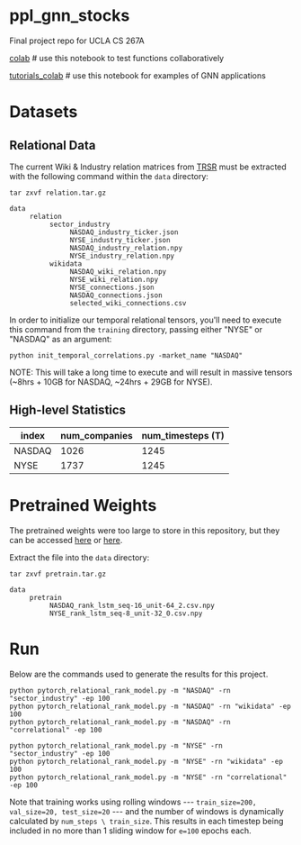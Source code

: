 # ppl_gnn_stocks
Final project repo for UCLA CS 267A


[colab](https://colab.research.google.com/drive/1f8UDNfQdb_fGI3jcMfwl-70rRr-aSOCA#scrollTo=c20pAMkoOo1H) # use this notebook to test functions collaboratively

[tutorials_colab](https://colab.research.google.com/drive/11kPl_81fmaIqoUH48Ozl3N83uXqL7xXO) # use this notebook for examples of GNN applications

# Datasets

## Relational Data

The current Wiki & Industry relation matrices from [TRSR](https://github.com/fulifeng/Temporal_Relational_Stock_Ranking) must be extracted with the following command within the `data` directory:

```
tar zxvf relation.tar.gz
```

```
data
     relation
          sector_industry
               NASDAQ_industry_ticker.json
               NYSE_industry_ticker.json
               NASDAQ_industry_relation.npy
               NYSE_industry_relation.npy
          wikidata
               NASDAQ_wiki_relation.npy
               NYSE_wiki_relation.npy
               NYSE_connections.json
               NASDAQ_connections.json
               selected_wiki_connections.csv
```

In order to initialize our temporal relational tensors, you'll need to execute this command from the `training` directory, passing either "NYSE" or "NASDAQ" as an argument:

```
python init_temporal_correlations.py -market_name "NASDAQ"
```

NOTE: This will take a long time to execute and will result in massive tensors (~8hrs + 10GB for NASDAQ, ~24hrs + 29GB for NYSE).

## High-level Statistics

| index  | num_companies | num_timesteps (T) | 
|--------|---------------|-------------------|
| NASDAQ | 1026          | 1245              | 
| NYSE   | 1737          | 1245              | 

# Pretrained Weights

The pretrained weights were too large to store in this repository, but they can be accessed [here](https://drive.google.com/file/d/1HpAsHH4oGdLrWeOby17pjVv3uIMe1TGh/view) or [here](https://drive.google.com/file/d/1fyNCZ62pEItTQYEBzLwsZ9ehX_-Ai3qT/view).

Extract the file into the `data` directory:

```
tar zxvf pretrain.tar.gz
```

```
data
     pretrain
          NASDAQ_rank_lstm_seq-16_unit-64_2.csv.npy
          NYSE_rank_lstm_seq-8_unit-32_0.csv.npy
```

# Run

Below are the commands used to generate the results for this project.

```
python pytorch_relational_rank_model.py -m "NASDAQ" -rn "sector_industry" -ep 100
python pytorch_relational_rank_model.py -m "NASDAQ" -rn "wikidata" -ep 100
python pytorch_relational_rank_model.py -m "NASDAQ" -rn "correlational" -ep 100

python pytorch_relational_rank_model.py -m "NYSE" -rn "sector_industry" -ep 100
python pytorch_relational_rank_model.py -m "NYSE" -rn "wikidata" -ep 100
python pytorch_relational_rank_model.py -m "NYSE" -rn "correlational" -ep 100
```

Note that training works using rolling windows --- `train_size=200, val_size=20, test_size=20` --- and the number of windows is dynamically calculated by `num_steps \ train_size`. This results in each timestep being included in no more than 1 sliding window for `e=100` epochs each. 
